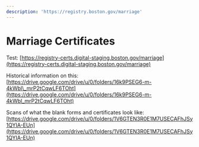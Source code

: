 ```yaml
---
description: 'https://registry.boston.gov/marriage'
---
```


# Marriage Certificates

Test: [https://registry-certs.digital-staging.boston.gov/marriage](https://registry-certs.digital-staging.boston.gov/marriage)

Historical information on this: [https://drive.google.com/drive/u/0/folders/16k9PSEG6-m-4kWbl\_mrP2tCqwLF6TOht](https://drive.google.com/drive/u/0/folders/16k9PSEG6-m-4kWbl_mrP2tCqwLF6TOht)

Scans of what the blank forms and certificates look like: [https://drive.google.com/drive/u/0/folders/1V6GTEN3R0E1M7USECAFhJSy1QYIA-EUn](https://drive.google.com/drive/u/0/folders/1V6GTEN3R0E1M7USECAFhJSy1QYIA-EUn)

